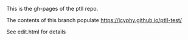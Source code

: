 This is the gh-pages of the ptII repo.

The contents of this branch populate https://icyphy.github.io/ptII-test/

See edit.html for details


